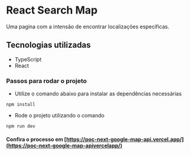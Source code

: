 # React Search Map

Uma pagina com a intensão de encontrar localizações específicas.


## Tecnologias utilizadas
- TypeScript
- React


### Passos para rodar o projeto
* Utilize o comando abaixo para instalar as dependências necessárias  
```
npm install
```

* Rode o projeto utilizando o comando

```
npm run dev
```


#### Confira o processo em [https://poc-next-google-map-api.vercel.app/](https://poc-next-google-map-apivercelapp/)


